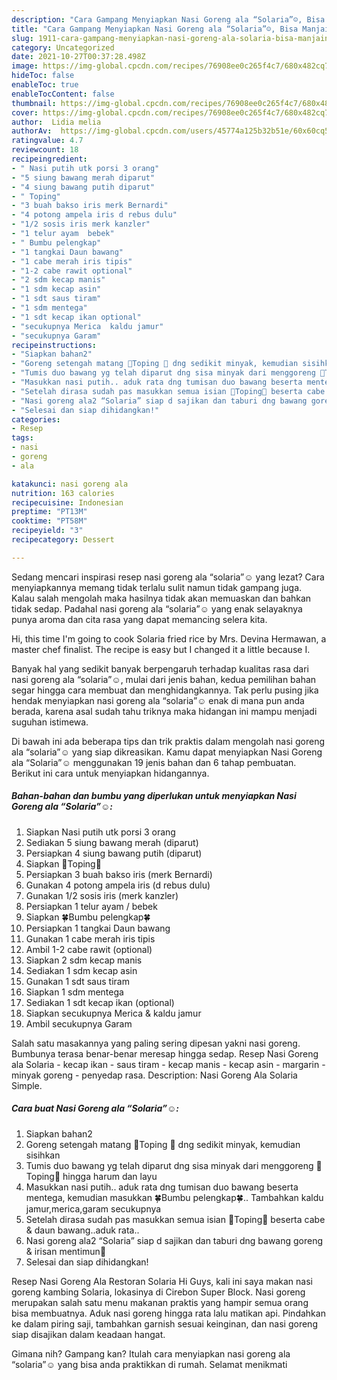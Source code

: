 ```yaml
---
description: "Cara Gampang Menyiapkan Nasi Goreng ala “Solaria”☺️, Bisa Manjain Lidah"
title: "Cara Gampang Menyiapkan Nasi Goreng ala “Solaria”☺️, Bisa Manjain Lidah"
slug: 1911-cara-gampang-menyiapkan-nasi-goreng-ala-solaria-bisa-manjain-lidah
category: Uncategorized
date: 2021-10-27T00:37:28.498Z
image: https://img-global.cpcdn.com/recipes/76908ee0c265f4c7/680x482cq70/nasi-goreng-ala-solaria-foto-resep-utama.jpg
hideToc: false
enableToc: true
enableTocContent: false
thumbnail: https://img-global.cpcdn.com/recipes/76908ee0c265f4c7/680x482cq70/nasi-goreng-ala-solaria-foto-resep-utama.jpg
cover: https://img-global.cpcdn.com/recipes/76908ee0c265f4c7/680x482cq70/nasi-goreng-ala-solaria-foto-resep-utama.jpg
author:  Lidia melia
authorAv:  https://img-global.cpcdn.com/users/45774a125b32b51e/60x60cq50/avatar.jpg
ratingvalue: 4.7
reviewcount: 18
recipeingredient:
- " Nasi putih utk porsi 3 orang"
- "5 siung bawang merah diparut"
- "4 siung bawang putih diparut"
- " Toping"
- "3 buah bakso iris merk Bernardi"
- "4 potong ampela iris d rebus dulu"
- "1/2 sosis iris merk kanzler"
- "1 telur ayam  bebek"
- " Bumbu pelengkap"
- "1 tangkai Daun bawang"
- "1 cabe merah iris tipis"
- "1-2 cabe rawit optional"
- "2 sdm kecap manis"
- "1 sdm kecap asin"
- "1 sdt saus tiram"
- "1 sdm mentega"
- "1 sdt kecap ikan optional"
- "secukupnya Merica  kaldu jamur"
- "secukupnya Garam"
recipeinstructions:
- "Siapkan bahan2"
- "Goreng setengah matang 🌻Toping 🌻 dng sedikit minyak, kemudian sisihkan"
- "Tumis duo bawang yg telah diparut dng sisa minyak dari menggoreng 🌻Toping🌻 hingga harum dan layu"
- "Masukkan nasi putih.. aduk rata dng tumisan duo bawang beserta mentega, kemudian masukkan  🍀Bumbu pelengkap🍀.. Tambahkan kaldu jamur,merica,garam secukupnya"
- "Setelah dirasa sudah pas masukkan semua isian 🌻Toping🌻 beserta cabe &amp; daun bawang..aduk rata.."
- "Nasi goreng ala2 “Solaria” siap d sajikan dan taburi dng bawang goreng &amp; irisan mentimun🥰"
- "Selesai dan siap dihidangkan!"
categories:
- Resep
tags:
- nasi
- goreng
- ala

katakunci: nasi goreng ala 
nutrition: 163 calories
recipecuisine: Indonesian
preptime: "PT13M"
cooktime: "PT58M"
recipeyield: "3"
recipecategory: Dessert

---
```



Sedang mencari inspirasi resep nasi goreng ala “solaria”☺️ yang lezat? Cara menyiapkannya memang tidak terlalu sulit namun tidak gampang juga. Kalau salah mengolah maka hasilnya tidak akan memuaskan dan bahkan tidak sedap. Padahal nasi goreng ala “solaria”☺️ yang enak selayaknya punya aroma dan cita rasa yang dapat memancing selera kita.


Hi, this time I&#39;m going to cook Solaria fried rice by Mrs. Devina Hermawan, a master chef finalist. The recipe is easy but I changed it a little because I.

Banyak hal yang sedikit banyak berpengaruh terhadap kualitas rasa dari nasi goreng ala “solaria”☺️, mulai dari jenis bahan, kedua pemilihan bahan segar hingga cara membuat dan menghidangkannya. Tak perlu pusing jika hendak menyiapkan nasi goreng ala “solaria”☺️ enak di mana pun anda berada, karena asal sudah tahu triknya maka hidangan ini mampu menjadi suguhan istimewa.


Di bawah ini ada beberapa tips dan trik praktis dalam mengolah nasi goreng ala “solaria”☺️ yang siap dikreasikan. Kamu dapat menyiapkan Nasi Goreng ala “Solaria”☺️ menggunakan 19 jenis bahan dan 6 tahap pembuatan. Berikut ini cara untuk menyiapkan hidangannya.

<!--inarticleads1-->

##### Bahan-bahan dan bumbu yang diperlukan untuk menyiapkan Nasi Goreng ala “Solaria”☺️:

1. Siapkan  Nasi putih utk porsi 3 orang
1. Sediakan 5 siung bawang merah (diparut)
1. Persiapkan 4 siung bawang putih (diparut)
1. Siapkan  🌻Toping🌻
1. Persiapkan 3 buah bakso iris (merk Bernardi)
1. Gunakan 4 potong ampela iris (d rebus dulu)
1. Gunakan 1/2 sosis iris (merk kanzler)
1. Persiapkan 1 telur ayam / bebek
1. Siapkan  🍀Bumbu pelengkap🍀
1. Persiapkan 1 tangkai Daun bawang
1. Gunakan 1 cabe merah iris tipis
1. Ambil 1-2 cabe rawit (optional)
1. Siapkan 2 sdm kecap manis
1. Sediakan 1 sdm kecap asin
1. Gunakan 1 sdt saus tiram
1. Siapkan 1 sdm mentega
1. Sediakan 1 sdt kecap ikan (optional)
1. Siapkan secukupnya Merica &amp; kaldu jamur
1. Ambil secukupnya Garam


Salah satu masakannya yang paling sering dipesan yakni nasi goreng. Bumbunya terasa benar-benar meresap hingga sedap. Resep Nasi Goreng ala Solaria - kecap ikan - saus tiram - kecap manis - kecap asin - margarin - minyak goreng - penyedap rasa. Description: Nasi Goreng Ala Solaria Simple. 

<!--inarticleads2-->

##### Cara buat Nasi Goreng ala “Solaria”☺️:

1. Siapkan bahan2
1. Goreng setengah matang 🌻Toping 🌻 dng sedikit minyak, kemudian sisihkan
1. Tumis duo bawang yg telah diparut dng sisa minyak dari menggoreng 🌻Toping🌻 hingga harum dan layu
1. Masukkan nasi putih.. aduk rata dng tumisan duo bawang beserta mentega, kemudian masukkan  🍀Bumbu pelengkap🍀.. Tambahkan kaldu jamur,merica,garam secukupnya
1. Setelah dirasa sudah pas masukkan semua isian 🌻Toping🌻 beserta cabe &amp; daun bawang..aduk rata..
1. Nasi goreng ala2 “Solaria” siap d sajikan dan taburi dng bawang goreng &amp; irisan mentimun🥰
1. Selesai dan siap dihidangkan!

Resep Nasi Goreng Ala Restoran Solaria Hi Guys, kali ini saya makan nasi goreng kambing Solaria, lokasinya di Cirebon Super Block. Nasi goreng merupakan salah satu menu makanan praktis yang hampir semua orang bisa membuatnya. Aduk nasi goreng hingga rata lalu matikan api. Pindahkan ke dalam piring saji, tambahkan garnish sesuai keinginan, dan nasi goreng siap disajikan dalam keadaan hangat. 

Gimana nih? Gampang kan? Itulah cara menyiapkan nasi goreng ala “solaria”☺️ yang bisa anda praktikkan di rumah. Selamat menikmati
